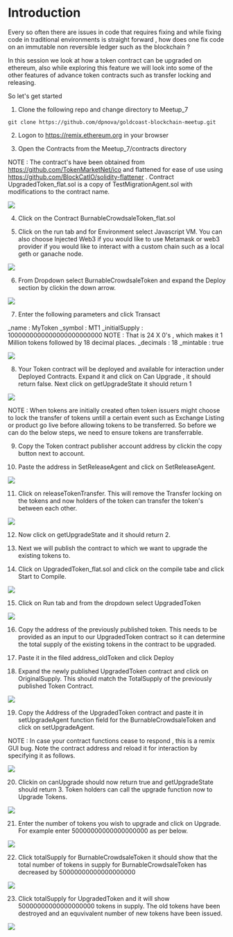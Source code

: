 # Introduction

Every so often there are issues in code that requires fixing and while fixing code in traditional environments is straight forward , how does one fix code on an immutable non reversible ledger such as the blockchain ? 

In this session we look at how a token contract can be upgraded on ethereum, also while exploring this feature we will look into some of the other features of advance token contracts such as transfer locking and releasing.

So let's get started


1. Clone the following repo and change directory to Meetup_7

```
git clone https://github.com/dpnova/goldcoast-blockchain-meetup.git
```

2. Logon to https://remix.ethereum.org in your browser

3. Open the Contracts from the Meetup_7/contracts directory

NOTE : The contract's have been obtained from https://github.com/TokenMarketNet/ico and flattened for ease of use using https://github.com/BlockCatIO/solidity-flattener . Contract UpgradedToken_flat.sol is a copy of TestMigrationAgent.sol with modifications to the contract name.

![](images/3.png)

4. Click on the Contract BurnableCrowdsaleToken_flat.sol

5. Click on the run tab and for Environment select Javascript VM. You can also choose Injected Web3 if you would like to use Metamask or web3 provider if you would like to interact with a custom chain such as a local geth or ganache node.

![](images/5.png)

6. From Dropdown select BurnableCrowdsaleToken and expand the Deploy section by clickin the down arrow.

![](images/6.png)

7. Enter the following parameters and click Transact

_name : MyToken 
_symbol : MT1
_initialSupply : 1000000000000000000000000    NOTE : That is 24 X 0's , which makes it 1 Million tokens followed by 18 decimal places.
_decimals : 18
_mintable : true

![](images/7.png)

8. Your Token contract will be deployed and available for interaction under Deployed Contracts. Expand it and click on Can Upgrade , it should return false.  Next click on getUpgradeState it should return 1 

![](images/8.png)

NOTE :  When tokens are initially created often token issuers might choose to lock the transfer of tokens untill a certain event such as Exchange Listing or product go live before allowing tokens to be transferred. So before we can do the below steps, we need to ensure tokens are transferrable. 

9. Copy the Token contract publisher account address by clickin the copy button next to account.

10.  Paste the address in SetReleaseAgent and click on SetReleaseAgent.

![](images10.png)

11. Click on releaseTokenTransfer. This will remove the Transfer locking on the tokens and now holders of the token can transfer the token's between each other.

![](images/11.png)

12. Now click on getUpgradeState and it should return 2.

13. Next we will publish the contract to which we want to upgrade the existing tokens to.

14. Click on UpgradedToken_flat.sol and click on the compile tabe and click Start to Compile.

![](images/14.png)

15. Click on Run tab and  from the dropdown select UpgradedToken

![](images/15.png)

16. Copy the address of the previously published token. This needs to be provided as an input to our UpgradedToken contract so it can determine the total supply of the existing tokens in the contract to be upgraded.

17. Paste it in the filed address_oldToken and click Deploy

18. Expand the newly published UpgradedToken contract and click on OriginalSupply. This should match the TotalSupply of the previously published Token Contract.

![](images/18.png)

19. Copy the Address of the UpgradedToken contract and paste it in setUpgradeAgent function field for the BurnableCrowdsaleToken and click on setUpgradeAgent.

NOTE : In case your contract functions cease to respond , this is a remix GUI bug. Note the contract address and reload it for interaction by specifying it as follows.

![](images/19.png)


20. Clickin on canUpgrade should now return true and getUpgradeState should return 3. Token holders can call the upgrade function now to Upgrade Tokens.

![](images/20.png)

21. Enter the number of tokens you wish to upgrade and click on Upgrade. For example enter 50000000000000000000 as per below.

![](images/21.png)

22. Click totalSupply for BurnableCrowdsaleToken it should show that the total number of tokens in supply for BurnableCrowdsaleToken has decreased by 50000000000000000000

![](images/22.png)

23. Click totalSupply for UpgradedToken and it will show 50000000000000000000 tokens in supply. The old tokens have been destroyed and an equvivalent number of new tokens have been issued.

![](images/23.png)






































